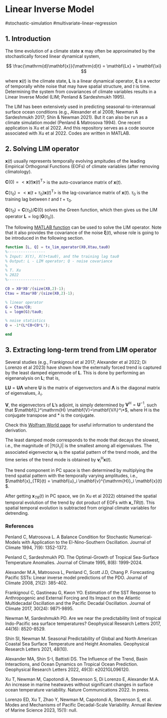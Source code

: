 # Linear Inverse Model

#stochastic-simulation #multivariate-linear-regression

## 1. Introduction

The time evolution of a climate state $\mathbf{x}$ may often be approximated by the stochastically forced linear dynamical system,

$$
\frac{\mathrm{d}\mathbf{x}}{\mathrm{d}t} = \mathbf{Lx} + \mathbf{\xi}
$$

where $\mathbf{x}(t)$ is the climate state, $\mathbf{L}$ is a linear dynamical operator, $\mathbf{\xi}$ is a vector of temporally white noise that may have spatial structure, and $t$ is time. Determining the system from covariances of climate variables results in a Linear Inverse Model (LIM; Penland & Sardeshmukh 1995).

The LIM has been extensively used in predicting seasonal-to-interannual surface ocean conditions (e.g., Alexander et al 2008; Newman & Sardeshmukh 2017; Shin & Newman 2021). But it can also be run as a climate simulation model (Penland & Matrosova 1994). One recent application is Xu et al 2022. And this repository serves as a code source associated with Xu et al 2022. Codes are written in MATLAB.

## 2. Solving LIM operator

$\mathbf{x}(t)$ usually represents temporally evolving ampitudes of the leading Empirical Orthogonal Functions (EOFs) of climate variables (after removing climatology).

$\mathbf{C}(0) = <\mathbf{x}(t)\mathbf{x}(t)^\mathrm{T}>$ is the auto-covariance matrix of $\mathbf{x}(t)$.

$\mathbf{C}(\tau_0) = <\mathbf{x}(t+\tau_0)\mathbf{x}(t)^\mathrm{T}>$ is the lag-covariance matrix of $\mathbf{x}(t)$. $\tau_0$ is the training lag between $t$ and $t+\tau_0$.

$\mathbf{G}(\tau_0) = \mathbf{C}(\tau_0)/\mathbf{C}(0)$ solves the Green function, which then gives us the LIM operator $\mathbf{L} = \log(\mathbf{G}(\tau_0))$.

The following [MATLAB function](https://github.com/Tongtong-Xu-PSL/LIM/blob/main/tx_lim_operator.m) can be used to solve the LIM operator. Note that it also provides the covariance of the noise $\mathbf{\xi}(t)$, whose role is going to be introduced in the following section.

```Matlab
function [L, Q] = tx_lim_operator(X0,Xtau,tau0)
%-----------------
% Input: X(t), X(t+tau0), and the training lag tau0
% Output: L - LIM operator; Q - noise covariance
% 
% T. Xu
% 2022
%-----------------

C0 = X0*X0'/(size(X0,2)-1);
Ctau = Xtau*X0'/(size(X0,2)-1);

% linear operator
G = Ctau/C0;
L = logm(G)/tau0;

% noise statistics
Q = -1*(L*C0+C0*L');

end
```

## 3. Extracting long-term trend from LIM operator

Several studies (e.g., Frankignoul et al 2017; Alexander et al 2022; Di Lorenzo et al 2023) have shown how the externally forced trend is captured by the least damped eigenmode of $\mathbf{L}$. This is done by performing an eigenanalysis on $\mathbf{L}$; that is,

$\mathbf{LU} = \mathbf{U\Lambda}$ where $\mathbf{U}$ is the matrix of eigenvectors and $\mathbf{\Lambda}$ is the diagonal matrix of eigenvalues, $\lambda_i$. 

$\mathbf{V}$, the eigenvectors of $\mathbf{L}$’s adjoint, is simply determined by $\mathbf{V}^\mathrm{H}=\mathbf{U}^{-1}$, such that $\mathbf{L}^\mathrm{H} \mathbf{V}=\mathbf{VΛ}^\*$, where $\mathrm{H}$ is the conjugate transpose and $*$ is the conjugate. 

Check this [Wolfram World page](https://mathworld.wolfram.com/Eigenvector.html) for useful information to understand the derivation.

The least damped mode corresponds to the mode that decays the slowest, i.e., the magnitude of $|\Re(\lambda_i)|$ is the smallest among all eigenvalues. The associated eigenvector $\mathbf{u}_i$ is the spatial pattern of the trend mode, and the time series of the trend mode is obtained by $\mathbf{v}^{\mathrm{H}}_i \mathbf{x}(t)$.

The trend component in PC space is then determined by multiplying the trend spatial pattern with the temporally varying amplitudes, i.e., $\mathbf{x}_{TR}(t) = \mathbf{u}_i \mathbf{v}^{\mathrm{H}}_i \mathbf{x}(t) $.

After getting $\mathbf{x}_{TR}(t)$ in PC space, we (in Xu et al 2022) obtained the spatial temporal evolution of the trend by dot product of EOFs with $\mathbf{x}\_{TR}(t)$. This spatial temporal evolution is subtracted from original climate variables for detrending. 

### References

Penland C, Matrosova L. A Balance Condition for Stochastic Numerical-Models with Application to the El-Nino-Southern Oscillation. Journal of Climate 1994, 7(9): 1352-1372.

Penland C, Sardeshmukh PD. The Optimal-Growth of Tropical Sea-Surface Temperature Anomalies. Journal of Climate 1995, 8(8): 1999-2024.

Alexander M.A, Matrosova L, Penland C, Scott J.D, Chang P. Forecasting Pacific SSTs: Linear inverse model predictions of the PDO. Journal of Climate 2008, 21(2): 385-402.

Frankignoul C, Gastineau G, Kwon YO. Estimation of the SST Response to Anthropogenic and External Forcing and Its Impact on the Atlantic Multidecadal Oscillation and the Pacific Decadal Oscillation. Journal of Climate 2017, 30(24): 9871-9895.

Newman M, Sardeshmukh PD. Are we near the predictability limit of tropical Indo-Pacific sea surface temperatures? Geophysical Research Letters 2017, 44(16): 8520-8529.

Shin SI, Newman M. Seasonal Predictability of Global and North American Coastal Sea Surface Temperature and Height Anomalies. Geophysical Research Letters 2021, 48(10).

Alexander MA, Shin S-I, Battisti DS. The Influence of the Trend, Basin Interactions, and Ocean Dynamics on Tropical Ocean Prediction. Geophysical Research Letters 2022, 49(3): e2021GL096120.

Xu T, Newman M, Capotondi A, Stevenson S, Di Lorenzo E, Alexander M.A. An increase in marine heatwaves without significant changes in surface ocean temperature variability. Nature Communications 2022. In press.

Lorenzo ED, Xu T, Zhao Y, Newman M, Capotondi A, Stevenson S, et al. Modes and Mechanisms of Pacific Decadal-Scale Variability. Annual Review of Marine Science 2023, 15(1): null.
